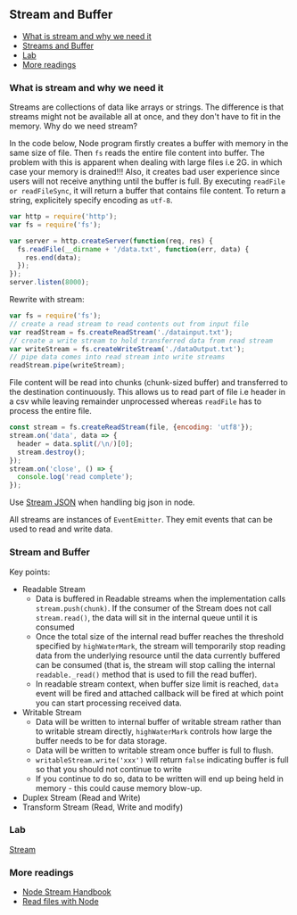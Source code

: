 ## Stream and Buffer

- [What is stream and why we need it](#what-is-stream-why-we-need-it)
- [Streams and Buffer](#stream-and-buffer)
- [Lab](#lab)
- [More readings](#more-readings)

### What is stream and why we need it

Streams are collections of data like arrays or strings. The difference is that streams might not be available all at once, and they don't have to fit in the memory.
Why do we need stream?

In the code below, Node program firstly creates a buffer with memory in the same size of file. Then `fs` reads the entire file content into buffer. The problem with this is apparent when dealing with large files i.e 2G. in which case your memory is drained!!! Also, it creates bad user experience since users will not receive anything until the buffer is full. By executing `readFile or readFileSync`, it will return a buffer that contains file content. To return a string, explicitely specify encoding as `utf-8`.

```js
var http = require('http');
var fs = require('fs');

var server = http.createServer(function(req, res) {
  fs.readFile(__dirname + '/data.txt', function(err, data) {
    res.end(data);
  });
});
server.listen(8000);
```

Rewrite with stream:

```js
var fs = require('fs');
// create a read stream to read contents out from input file
var readStream = fs.createReadStream('./datainput.txt');
// create a write stream to hold transferred data from read stream
var writeStream = fs.createWriteStream('./dataOutput.txt');
// pipe data comes into read stream into write streams
readStream.pipe(writeStream);
```

File content will be read into chunks (chunk-sized buffer) and transferred to the destination continuously. This allows us to read part of file i.e header in a csv while leaving remainder unprocessed whereas `readFile` has to process the entire file.

```js
const stream = fs.createReadStream(file, {encoding: 'utf8'});
stream.on('data', data => {
  header = data.split(/\n/)[0];
  stream.destroy();
});
stream.on('close', () => {
  console.log('read complete');
});
```

Use [Stream JSON](https://www.npmjs.com/package/stream-json) when handling big json in node.

All streams are instances of `EventEmitter`. They emit events that can be used to read and write data.

### Stream and Buffer

Key points:

- Readable Stream
  - Data is buffered in Readable streams when the implementation calls `stream.push(chunk)`. If the consumer of the Stream does not call `stream.read()`, the data will sit in the internal queue until it is consumed
  - Once the total size of the internal read buffer reaches the threshold specified by `highWaterMark`, the stream will temporarily stop reading data from the underlying resource until the data currently buffered can be consumed (that is, the stream will stop calling the internal `readable._read()` method that is used to fill the read buffer).
  - In readable stream context, when buffer size limit is reached, `data` event will be fired and attached callback will be fired at which point you can start processing received data.
- Writable Stream
  - Data will be written to internal buffer of writable stream rather than to writable stream directly, `highWaterMark` controls how large the buffer needs to be for data storage.
  - Data will be written to writable stream once buffer is full to flush.
  - `writableStream.write('xxx')` will return `false` indicating buffer is full so that you should not continue to write
  - If you continue to do so, data to be written will end up being held in memory - this could cause memory blow-up.
- Duplex Stream (Read and Write)
- Transform Stream (Read, Write and modify)

### Lab
[Stream](https://github.com/DavidHe1127/lab/tree/master/node/stream)

### More readings

- [Node Stream Handbook](https://github.com/substack/stream-handbook)
- [Read files with Node](http://stackabuse.com/read-files-with-node-js/)

